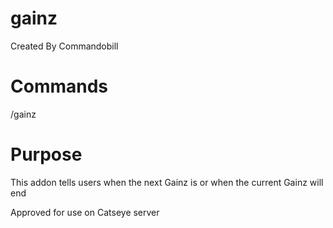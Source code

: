 # gainz
Created By Commandobill

# Commands
/gainz

# Purpose
This addon tells users when the next Gainz is or when the current Gainz will end

Approved for use on Catseye server
